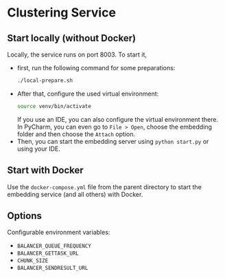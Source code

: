 # Clustering Service

## Start locally (without Docker)
Locally, the service runs on port 8003. To start it, 

- first, run the following command for some preparations:
   ```bash
   ./local-prepare.sh
    ```
- After that, configure the used virtual environment:
    ```bash
    source venv/bin/activate
    ```
  If you use an IDE, you can also configure the virtual environment there.
  In PyCharm, you can even go to `File > Open`, choose the embedding folder
  and then choose the `Attach` option.
- Then, you can start the embedding server using `python start.py` or using your IDE.


## Start with Docker
Use the `docker-compose.yml` file from the parent directory
to start the embedding service (and all others) with Docker.


## Options
Configurable environment variables:

- `BALANCER_QUEUE_FREQUENCY`
- `BALANCER_GETTASK_URL`
- `CHUNK_SIZE`
- `BALANCER_SENDRESULT_URL`
